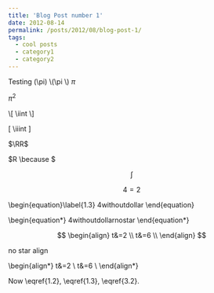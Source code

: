 ```yaml
---
title: 'Blog Post number 1'
date: 2012-08-14
permalink: /posts/2012/08/blog-post-1/
tags:
  - cool posts
  - category1
  - category2
---
```


Testing
\(\pi\) \\(\pi \\)
$\pi$

$\pi^2$

\\[
  \iint
\\]

\[
\iiint
\]

$\RR$

$R \because $

$$\int$$

$$
\begin{equation}\label{1.2}
4=2
\end{equation}
$$


\begin{equation}\label{1.3}
4withoutdollar
\end{equation}

\begin{equation*}
4withoutdollarnostar
\end{equation*}

$$
\begin{align}
t&=2 \\
t&=6 \\
\end{align}
$$

no star align 

\begin{align*}
t&=2 \\
t&=6 \\
\end{align*}

Now \eqref{1.2}, \eqref{1.3},  \eqref{3.2}.